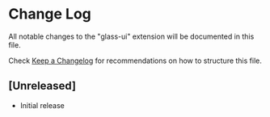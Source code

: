 # Change Log

All notable changes to the "glass-ui" extension will be documented in this file.

Check [Keep a Changelog](http://keepachangelog.com/) for recommendations on how to structure this file.

## [Unreleased]

- Initial release
